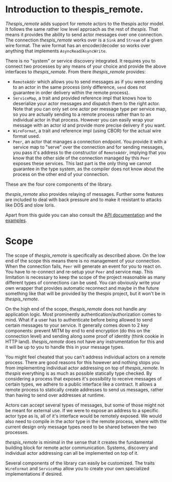 # Introduction to thespis_remote.

_Thespis_remote_ adds support for remote actors to the thespis actor model. It follows the same rather low level approach as the rest of _thespis_. That means it provides the ability to send actor messages over one connection. The connection _thespis_remote_ works over is a `Sink` and `Stream` of a given wire format. The wire format has an encoder/decoder so works over anything that implements `AsyncRead`/`AsyncWrite`.

There is no "system" or service discovery integrated. It requires you to connect two processes by any means of your choice and provide the above interfaces to _thespis_remote_. From there _thespis_remote_ provides:

- `RemoteAddr` which allows you to send messages as if you were sending to an actor in the same process (only difference, `send` does not guarantee in order delivery within the remote process).
- `ServiceMap`, a trait and provided reference impl that knows how to deserialize your actor messages and dispatch them to the right actor. Note that you can only set one actor per message type per service map, so you are actually sending to a remote process rather than to an individual actor in that process. However you can easily wrap your message with an actor id and provide more precise delivery if you want.
- `WireFormat`, a trait and reference impl (using CBOR) for the actual wire format used.
- `Peer`, an actor that manages a connection endpoint. You provide it with a service map to "serve" over the connection and for sending messages, you pass it's address to the constructor of `RemoteAddr`, implying that you know that the other side of the connection managed by this `Peer` exposes these services. This last part is the only thing we cannot guarantee in the type system, as the compiler does not know about the process on the other end of your connection.

These are the four core components of the library.

_thespis_remote_ also provides relaying of messages. Further some features are included to deal with back pressure and to make it resistant to attacks like DOS and slow loris.

Apart from this guide you can also consult the [API documentation](https://docs.rs/thespis_remote) and the [examples](https://github.com/thespis-rs/thespis_remote/tree/master/examples).


# Scope

The scope of _thespis_remote_ is specifically as described above. On the low end of the scope this means there is no management of your connection. When the connection fails, `Peer` will generate an event for you to react on. You have to re-connect and re-setup your `Peer` and service map. This limitation is necessary to keep the scope of the project reasonable as many different types of connections can be used. You can obviously write your own wrapper that provides automatic reconnect and maybe in the future something like that will be provided by the thespis project, but it won't be in _thespis_remote_.

On the high end of the scope, _thespis_remote_ does not handle any application logic. Most prominently authentication/authorization comes to mind. What if a user has to authenticate before being allowed to send certain messages to your service. It generally comes down to 2 key components: prevent MITM by end to end encryption (do this on the connection level) and sending along some proof of identity (think cookie in HTTP land). _thespis_remote_ does not have any instrumentation for this and it will be up to you to handle this in your message types.

You might feel cheated that you can't address individual actors on a remote process. There are good reasons for this however and nothing stops you from implementing individual actor addressing on top of _thespis_remote_. In _thespis_ everything is as much as possible statically type checked. By considering a process that exposes it's possibility to receive messages of certain types, we adhere to a public interface like a contract. It allows a remote process to statically create addresses to send us messages, rather than having to send over addresses at runtime.

Actors can accept several types of messages, but some of those might not be meant for external use. If we were to expose an address to a specific actor type as is, all of it's interface would be remotely exposed. We would also need to compile in the actor type in the remote process, where with the current design only message types need to be shared between the two processes.

_thespis_remote_ is minimal in the sense that it creates the fundamental building block for remote actor communication. Systems, discovery and individual actor addressing can all be implemented on top of it.

Several components of the library can easily be customized. The traits `WireFormat` and `ServiceMap` allow you to create your own specialized implementations if desired.


